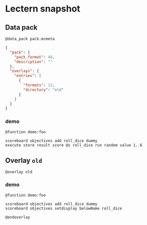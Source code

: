# Lectern snapshot

## Data pack

`@data_pack pack.mcmeta`

```json
{
  "pack": {
    "pack_format": 48,
    "description": ""
  },
  "overlays": {
    "entries": [
      {
        "formats": 12,
        "directory": "old"
      }
    ]
  }
}
```

### demo

`@function demo:foo`

```mcfunction
scoreboard objectives add roll_dice dummy
execute store result score @s roll_dice run random value 1..6
```

## Overlay `old`

`@overlay old`

### demo

`@function demo:foo`

```mcfunction
scoreboard objectives add roll_dice dummy
scoreboard objectives setdisplay belowName roll_dice
```

`@endoverlay`
